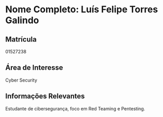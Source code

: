 # Nome Completo: Luís Felipe Torres Galindo

## Matrícula

01527238

## Área de Interesse

Cyber Security

## Informações Relevantes

Estudante de cibersegurança, foco em Red Teaming e Pentesting.
